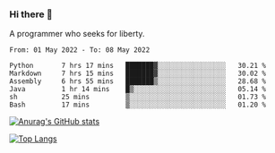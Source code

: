 ### Hi there 👋

<!--
**shejialuo/shejialuo** is a ✨ _special_ ✨ repository because its `README.md` (this file) appears on your GitHub profile.

Here are some ideas to get you started:

- 🔭 I’m currently working on ...
- 🌱 I’m currently learning ...
- 👯 I’m looking to collaborate on ...
- 🤔 I’m looking for help with ...
- 💬 Ask me about ...
- 📫 How to reach me: ...
- 😄 Pronouns: ...
- ⚡ Fun fact: ...
-->

A programmer who seeks for liberty.

<!--START_SECTION:waka-->

```text
From: 01 May 2022 - To: 08 May 2022

Python       7 hrs 17 mins   ███████▓░░░░░░░░░░░░░░░░░   30.21 %
Markdown     7 hrs 15 mins   ███████▓░░░░░░░░░░░░░░░░░   30.02 %
Assembly     6 hrs 55 mins   ███████▒░░░░░░░░░░░░░░░░░   28.68 %
Java         1 hr 14 mins    █▒░░░░░░░░░░░░░░░░░░░░░░░   05.14 %
sh           25 mins         ▒░░░░░░░░░░░░░░░░░░░░░░░░   01.73 %
Bash         17 mins         ▒░░░░░░░░░░░░░░░░░░░░░░░░   01.20 %
```

<!--END_SECTION:waka-->

[![Anurag's GitHub stats](https://github-readme-stats.vercel.app/api?username=shejialuo&show_icons=true&theme=dracula)](https://github.com/anuraghazra/github-readme-stats)

[![Top Langs](https://github-readme-stats.vercel.app/api/top-langs/?username=shejialuo&layout=compact&hide=javascript,html,css,typescript,tex,python,shell,assembly,java)](https://github.com/anuraghazra/github-readme-stats)
